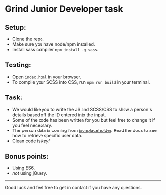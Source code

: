 # Grind Junior Developer task

## Setup:
- Clone the repo.
- Make sure you have node/npm installed.
- Install sass compiler `npm install -g sass`.

## Testing:
- Open `index.html` in your browser.
- To compile your SCSS into CSS, run `npm run build` in your terminal.

## Task:
- We would like you to write the JS and SCSS/CSS to show a person's details based off the ID entered into the input.
- Some of the code has been written for you but feel free to change it if you feel necessary.
- The person data is coming from [jsonplaceholder](https://www.jsonplaceholder.org/). Read the docs to see how to retrieve specific user data.
- Clean code is _key!_

## Bonus points:
- Using ES6.
- _not_ using jQuery.

---

Good luck and feel free to get in contact if you have any questions.